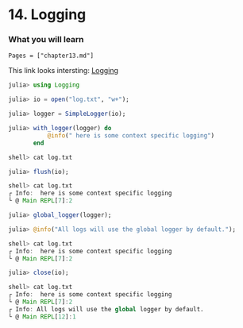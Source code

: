# 14. Logging

### What you will learn

```@contents
Pages = ["chapter13.md"]
```

This link looks intersting:
[Logging](https://discourse.julialang.org/t/how-to-save-logging-output-to-a-log-file/14004/5)

```julia
julia> using Logging

julia> io = open("log.txt", "w+");

julia> logger = SimpleLogger(io);

julia> with_logger(logger) do
           @info(" here is some context specific logging")
       end

shell> cat log.txt

julia> flush(io);

shell> cat log.txt
┌ Info:  here is some context specific logging
└ @ Main REPL[7]:2

julia> global_logger(logger);

julia> @info("All logs will use the global logger by default.");

shell> cat log.txt
┌ Info:  here is some context specific logging
└ @ Main REPL[7]:2

julia> close(io);

shell> cat log.txt
┌ Info:  here is some context specific logging
└ @ Main REPL[7]:2
┌ Info: All logs will use the global logger by default.
└ @ Main REPL[12]:1
```
